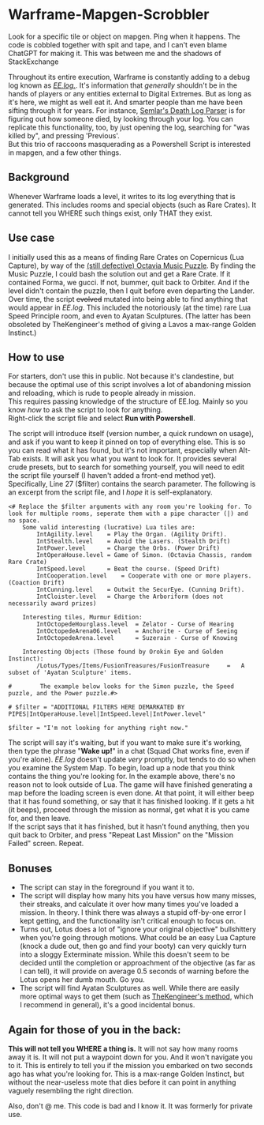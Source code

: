 # Warframe-Mapgen-Scrobbler  
Look for a specific tile or object on mapgen. Ping when it happens. The code is cobbled together with spit and tape, and I can't even blame ChatGPT for making it. This was between me and the shadows of StackExchange  
  
Throughout its entire execution, Warframe is constantly adding to a debug log known as *[EE.log.](https://warframe.fandom.com/wiki/EE.log)*. It's information that *generally* shouldn't be in the hands of players or any entities external to Digital Extremes. But as long as it's here, we might as well eat it. And smarter people than me have been sifting through it for years. For instance, [Semlar's Death Log Parser](https://semlar.com/deathlog) is for figuring out how someone died, by looking through your log. You can replicate this functionality, too, by just opening the log, searching for "was killed by", and pressing 'Previous'.  
But this trio of raccoons masquerading as a Powershell Script is interested in mapgen, and a few other things.  

## Background  
Whenever Warframe loads a level, it writes to its log everything that is generated. This includes rooms and special objects (such as Rare Crates). It cannot tell you WHERE such things exist, only THAT they exist.  

## Use case  
I initially used this as a means of finding Rare Crates on Copernicus (Lua Capture), by way of the [(still defective) Octavia Music Puzzle](https://warframe.fandom.com/wiki/Orokin_Moon#Lua_Music_Puzzle_Room_Solution(s)). By finding the Music Puzzle, I could bash the solution out and get a Rare Crate. If it contained Forma, we gucci. If not, bummer, quit back to Orbiter. And if the level didn't contain the puzzle, then I quit before even departing the Lander.  
Over time, the script ~~evolved~~ mutated into being able to find anything that would appear in *EE.log*. This included the notoriously (at the time) rare Lua Speed Principle room, and even to Ayatan Sculptures. (The latter has been obsoleted by TheKengineer's method of giving a Lavos a max-range Golden Instinct.)  

## How to use  
For starters, don't use this in public. Not because it's clandestine, but because the optimal use of this script involves a lot of abandoning mission and reloading, which is rude to people already in mission.  
This requires passing knowledge of the structure of EE.log. Mainly so you know *how* to ask the script to look for anything.  
Right-click the script file and select **Run with Powershell**.   

The script will introduce itself (version number, a quick rundown on usage), and ask if you want to keep it pinned on top of everything else. This is so you can read what it has found, but it's not important, especially when Alt-Tab exists. It will ask you what you want to look for. It provides several crude presets, but to search for something yourself, you will need to edit the script file yourself (I haven't added a front-end method yet). Specifically, Line 27 ($filter) contains the search parameter. The following is an excerpt from the script file, and I *hope* it is self-explanatory.  
  
```
<# Replace the $filter arguments with any room you're looking for. To look for multiple rooms, seperate them with a pipe character (|) and no space.
    Some valid interesting (lucrative) Lua tiles are:
        IntAgility.level	= Play the Organ. (Agility Drift). 
        IntStealth.level	= Avoid the Lasers. (Stealth Drift)
        IntPower.level		= Charge the Orbs. (Power Drift)
        IntOperaHouse.level	= Game of Simon. (Octavia Chassis, random Rare Crate)
        IntSpeed.level		= Beat the course. (Speed Drift)
        IntCooperation.level	= Cooperate with one or more players. (Coaction Drift)
        IntCunning.level	= Outwit the SecurEye. (Cunning Drift).
        IntCloister.level	= Charge the Arboriform (does not necessarily award prizes)

    Interesting tiles, Murmur Edition:
        IntOctopedeHourglass.level	= Zelator - Curse of Hearing
        IntOctopedeArena06.level	= Anchorite - Curse of Seeing
        IntOctopedeArena.level		= Suzerain - Curse of Knowing
        
    Interesting Objects (Those found by Orokin Eye and Golden Instinct):
        /Lotus/Types/Items/FusionTreasures/FusionTreasure     =   A subset of 'Ayatan Sculpture' items.         

#        The example below looks for the Simon puzzle, the Speed puzzle, and the Power puzzle.#>

# $filter = "ADDITIONAL FILTERS HERE DEMARKATED BY PIPES|IntOperaHouse.level|IntSpeed.level|IntPower.level"
```
```
$filter = "I'm not looking for anything right now."
```

The script will say it's waiting, but if you want to make sure it's working, then type the phrase "**Wake up!**" in a chat (Squad Chat works fine, even if you're alone). *EE.log* doesn't update *very* promptly, but tends to do so when you examine the System Map. To begin, load up a node that you think contains the thing you're looking for. In the example above, there's no reason not to look outside of Lua. The game will have finished generating a map before the loading screen is even done. At that point, it will either beep that it has found something, or say that it has finished looking. If it gets a hit (it beeps), proceed through the mission as normal, get what it is you came for, and then leave.  
If the script says that it has finished, but it hasn't found anything, then you quit back to Orbiter, and press "Repeat Last Mission" on the "Mission Failed" screen. Repeat.  

## Bonuses  
* The script can stay in the foreground if you want it to.  
* The script will display how many hits you have versus how many misses, their streaks, and calculate it over how many times you've loaded a mission. In theory. I think there was always a stupid off-by-one error I kept getting, and the functionality isn't critical enough to focus on.  
* Turns out, Lotus does a lot of "ignore your original objective" bullshittery when you're going through motions. What could be an easy Lua Capture (knock a dude out, then go and find your booty) can very quickly turn into a sloggy Exterminate mission. While this doesn't seem to be decided until the completion or approachment of the objective (as far as I can tell), it will provide on average 0.5 seconds of warning before the Lotus opens her dumb mouth. Go you.  
* The script will find Ayatan Sculptures as well. While there are easily more optimal ways to get them (such as [TheKengineer's method](https://www.youtube.com/watch?v=LiQWHsgTRB8), which I recommend in general), it's a good incidental bonus.  

## Again for those of you in the back:  
**This will not tell you WHERE a thing is.** It will not say how many rooms away it is. It will not put a waypoint down for you. And it won't navigate you to it. This is entirely to tell you if the mission you embarked on two seconds ago has what you're looking for. This is a max-range Golden Instinct, but without the near-useless mote that dies before it can point in anything vaguely resembling the right direction.  

Also, don't @ me. This code is bad and I know it. It was formerly for private use.  
